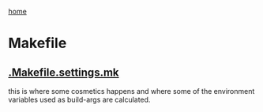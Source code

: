 [home](../README.md)

# Makefile 









## [.Makefile.settings.mk](./.makefile.settings.md)

this is where some cosmetics happens and where some of the environment variables used as build-args are calculated.

